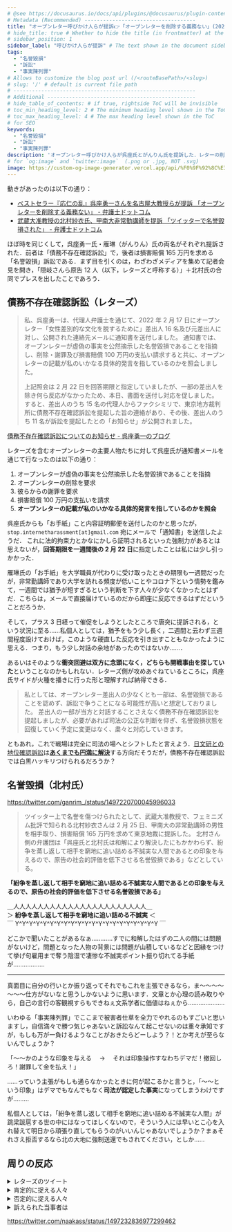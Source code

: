 ```yaml
---
# @see https://docusaurus.io/docs/api/plugins/@docusaurus/plugin-content-docs#markdown-front-matter
# Metadata (Recommended) ------------------------------------
title: "オープンレター呼びかけ人らが提訴👉「オープンレターを削除する義務ない」(2022/02/26)"
# hide_title: true # Whether to hide the title (in frontmatter) at the top of the doc.
# sidebar_position: 1
sidebar_label: "呼びかけ人らが提訴" # The text shown in the document sidebar for this document
tags:
  - "名誉毀損"
  - "訴訟"
  - "事実陳列罪"
# Allows to customize the blog post url (/<routeBasePath>/<slug>)
# slug: '/' # default is current file path
# -----------------------------------------------------------
# Additional ------------------------------------------------
# hide_table_of_contents: # if true, rightside ToC will be invisible
# toc_min_heading_level: 2 # The minimum heading level shown in the ToC
# toc_max_heading_level: 4 # The max heading level shown in the ToC
# for SEO
keywords:
  - "名誉毀損"
  - "訴訟"
  - "事実陳列罪"
description: 'オープンレター呼びかけ人らが呉座氏とがんりん氏を提訴した．レターの削除と謝罪を要求した呉座氏に対するカウンター「オープンレターを削除する義務ない」を放つレターズと「紛争を蒸し返して相手を窮地に追い詰める不誠実な人間であるとの印象を与えるのは名誉毀損」とか事実陳列罪を展開する北村氏の明日はどっちだ！？'
# for `og:image` and `twitter:image`  (.png or .jpg, NOT .svg)
image: https://custom-og-image-generator.vercel.app/api/%F0%9F%92%8C%E3%80%90%E3%82%AA%E3%83%BC%E3%83%97%E3%83%B3%E3%83%AC%E3%82%BF%E3%83%BC%E3%80%91%E5%91%BC%E3%81%B3%E3%81%8B%E3%81%91%E4%BA%BA%E3%81%AE%E6%9C%89%E5%BF%97%E3%82%89%E3%81%8C%E6%8F%90%E8%A8%B4%F0%9F%98%B1%3Cbr%20%2F%3E%F0%9F%98%85%E3%80%8C%E3%82%AA%E3%83%BC%E3%83%97%E3%83%B3%E3%83%AC%E3%82%BF%E3%83%BC%E3%82%92%F0%9F%93%A8%E2%9A%96%3Cbr%20%2F%3E%E5%89%8A%E9%99%A4%E3%81%99%E3%82%8B%E7%BE%A9%E5%8B%99%E3%81%AA%E3%81%84%F0%9F%92%A5%E3%80%8D.png?theme=light&copyright=%23againstc+%2F+Kubokawa+Takara&logo=https%3A%2F%2Fopen-letters.vercel.app%2Fimg%2Flogo.png&avater=https%3A%2F%2Fpbs.twimg.com%2Fprofile_images%2F763543133724352513%2Fr6RlBYDo_400x400.jpg&author=Kiai&aka=%40Ningensei848&site=%23againstc&tags=againstc&tags=open-letter&tags=%E8%A8%B4%E8%A8%9F
---
```


動きがあったのは以下の通り：

- [ベストセラー『応仁の乱』呉座勇一さんを名古屋大教授らが提訴 「オープンレターを削除する義務ない」 - 弁護士ドットコム](https://www.bengo4.com/c_18/n_14163/)
- [武蔵大准教授の北村紗衣氏、甲南大非常勤講師を提訴 「ツイッターで名誉毀損された」 - 弁護士ドットコム](https://www.bengo4.com/c_23/n_14165/)

ほぼ時を同じくして，呉座勇一氏・雁琳（がんりん）氏の両名がそれぞれ提訴された．前者は「債務不存在確認訴訟」で，後者は損害賠償 165 万円を求める「名誉毀損」訴訟である．まず目を引くのは，わざわざメディアを集めて記者会見を開き，「隠岐さんら原告 12 人（以下，レターズと呼称する）」＋北村氏の合同でプレスを出したことであろう．

## 債務不存在確認訴訟（レターズ）

> 私、呉座勇一は、代理人弁護士を通じて、2022 年 2 月 17 日にオープンレター「女性差別的な文化を脱するために」差出人 16 名及び元差出人に対し、公開された連絡先メールに通知書を送付しました。
> 通知書では、オープンレターが虚偽の事実を公然摘示した名誉毀損であることを指摘し、削除・謝罪及び損害賠償 100 万円の支払い請求すると共に、オープンレターの記載が私のいかなる具体的発言を指しているのかを照会しました。
>
> 上記照会は 2 月 22 日を回答期限と指定していましたが、一部の差出人を除き何ら反応がなかったため、本日、書面を送付し対応を促しました。
> すると、差出人のうち 15 名の代理人からファクシミリで、東京地方裁判所に債務不存在確認訴訟を提起した旨の連絡があり、その後、差出人のうち 11 名が訴訟を提起したとの「お知らせ」が公開されました。

[債務不存在確認訴訟についてのお知らせ - 呉座勇一のブログ](https://ygoza.hatenablog.com/entry/2022/02/25/191548)

レターズを含むオープンレターの主要人物たちに対して呉座氏が通知書メールを通じて行なったのは以下の通り：

1. オープンレターが虚偽の事実を公然摘示した名誉毀損であることを指摘
2. オープンレターの削除を要求
3. 彼らからの謝罪を要求
4. 損害賠償 100 万円の支払いを請求
5. **オープンレターの記載が私のいかなる具体的発言を指しているのかを照会**

呉座氏からも「お手紙」こと内容証明郵便を送付したのかと思ったが，`stop.internetharassment[at]gmail.com` 宛にメールで「通知書」を送信したようだ．
これに法的拘束力とかなにかしら証明されるといった強制力があるとは思えないが，**回答期限を一週間後の 2 月 22 日**に指定したことは私には少し引っかかった．

雁琳氏の「お手紙」を大学職員が代わりに受け取ったときの期限も一週間だったが，非常勤講師であり大学を訪れる頻度が低いことやコロナ下という情勢を鑑みて，一週間では猶予が短すぎるという判断を下す人々が少なくなかったとはずだ．こちらは，メールで直接届けているのだから即座に反応できるはずだということだろうか．

そして，プラス 3 日経って催促をしようとしたところで唐突に提訴される，という状況に至る……私個人としては，猶予をもう少し長く，二週間と云わず三週間程度設けておけば，このような硬直した反応を引き出すこともなかったように思える．つまり，もう少し対話の余地があったのではないか……．

あるいはそのような**衝突回避は双方に念頭になく，どちらも開戦事由を探していた**ということなのかもしれない．レターズ側が攻めあぐねているところに，呉座氏サイドが火種を播きに行った形と理解すれば納得できる．

> 私としては、オープンレター差出人の少なくとも一部は、名誉毀損であることを認めず、訴訟で争うことになる可能性が高いと想定しておりました。
> 差出人の一部が当方と対話することさえなく債務不存在確認訴訟を提起しましたが、必要があれば司法の公正な判断を仰ぎ、名誉毀損状態を回復していく予定に変更はなく、粛々と対応していきます。

ともあれ，これで戦場は完全に司法の場へとシフトしたと言えよう．[日文研との地位確認訴訟](https://ygoza.hatenablog.com/entry/2021/11/02/205038)は[**あくまでも円満に解決**](http://shinseikiunion.blog104.fc2.com/blog-date-20220208.html)する方向だそうだが，債務不存在確認訴訟では白黒ハッキリつけられるだろうか？

## 名誉毀損（北村氏）

https://twitter.com/ganrim_/status/1497220700045996033

> ツイッター上で名誉を傷つけられたとして、武蔵大准教授で、フェミニズム批評で知られる北村紗衣さんは 2 月 25 日、甲南大の非常勤講師の男性を相手取り、損害賠償 165 万円を求めて東京地裁に提訴した。
> 北村さん側の弁護団は「呉座氏と北村氏は和解により解決したにもかかわらず、紛争を蒸し返して相手を窮地に追い詰める不誠実な人間であるとの印象を与えるので、原告の社会的評価を低下させる名誉毀損である」などとしている。

**「紛争を蒸し返して相手を窮地に追い詰める不誠実な人間であるとの印象を与えるので、原告の社会的評価を低下させる名誉毀損である」**

＿人人人人人人人人人人人人人人人人人人人人人人＿<br />
＞ **紛争を蒸し返して相手を窮地に追い詰める不誠実** ＜<br />
￣ Y^Y^Y^Y^Y^Y^Y^Y^Y^Y^Y^Y^Y^Y^Y^Y^Y^Y^Y^Y^Y ￣

どこかで聞いたことがあるなぁ…………すでに和解したはずの二人の間には問題がないけど，問題となった人物の背景には問題が山積しているなどと因縁をつけて挙げ句雇用まで奪う陰湿で凄惨な不誠実ポイント振り切れてる手紙が………………

---

真面目に自分の行いとか振り返ってそれでもこれを主張できるなら，ま～～～～～～～仕方がないなと思うしかないように思います．文章とか心理の読み取りやら，自己の言行の客観視すらもできねぇ文系学者に価値はねぇから…………………

いわゆる「事実陳列罪」でここまで被害者仕草を全力でやれるのもすごいと思いますし，自信満々で勝つ気じゃあないと訴訟なんて起こせないのは重々承知ですが，もしも万が一負けるようなことがおきたらどーしよう？！とか考えが至らないんでしょうか？

「～～かのような印象を与える　 → 　それは印象操作すなわちデマだ！撤回しろ！謝罪して金を払え！」

……っていう主張がもしも通らなかったときに何が起こるかと言うと，「～～という印象」はデマでもなんでもなく**司法が認定した事実**になってしまうわけですが………

私個人としては，「紛争を蒸し返して相手を窮地に追い詰める不誠実な人間」が跳梁跋扈する世の中にはなってほしくないので，そういう人には早いとこ心を入れ替えて明日から頑張り直してもらうのがいいんじゃあないでしょうか？まぁそれさえ拒否するなら北の大地に強制送還でもされてください，としか……

## 周りの反応

<details>
<summary>レターズのツイート</summary>

###### [隠岐さや香 名古屋大学大学院教授](https://twitter.com/okisayaka)

https://twitter.com/okisayaka/status/1497125848939261960

<details>
<summary>もっとみる</summary>

https://twitter.com/okisayaka/status/1497148804042457088

https://twitter.com/okisayaka/status/1497207054322520064

</details>

###### [小宮友根 東北学院大学准教授](https://twitter.com/frroots)

<!-- https://twitter.com/frroots/status/1497133999676080131 -->

https://twitter.com/frroots/status/1497204521776599048

###### [小林えみ よはく舎](https://twitter.com/koba_editor)

https://twitter.com/koba_editor/status/1497156137606475776

<!-- https://twitter.com/koba_editor/status/1497189615312138241 -->

<!-- https://twitter.com/koba_editor/status/1497189813513904134 -->

<!-- https://twitter.com/shintak400/status/1497143151957397504 -->

###### [河野真太郎 専修大学教授](https://twitter.com/shintak400)

https://twitter.com/shintak400/status/1497127341079683072

###### [金田淳子 やおい・ボーイズラブ研究家](https://twitter.com/kaneda_junko)

https://twitter.com/kaneda_junko/status/1497136466140401670

https://twitter.com/kaneda_junko/status/1497126836488130567

###### [三木那由他 大阪大学講師](https://twitter.com/nayuta_miki)

https://twitter.com/nayuta_miki/status/1497109611651874816

###### [松尾亜紀子 エトセトラブックス](https://twitter.com/__etcbooks)

https://twitter.com/__etcbooks/status/1497107943145500672

</details>

<details>
<summary>肯定的に捉える人々</summary>

https://twitter.com/katepanda2/status/1497140444882694148

https://twitter.com/kambara7/status/1497106771965788161

https://twitter.com/kambara7/status/1497131706473922560

https://twitter.com/todateyoshiyuki/status/1497171433524723712

https://twitter.com/nabeteru1Q78/status/1497209123712430081

https://twitter.com/ken_saito_greek/status/1497229142894718984

</details>

<details>
<summary>否定的に捉える人々</summary>

https://twitter.com/tk_takamura/status/1497192553484992512

https://twitter.com/dig_nkt_v2/status/1497149358378471425

https://twitter.com/sorekaradoushit/status/1497211817453834243

https://twitter.com/Kelangdbn/status/1497112706247061504

https://twitter.com/naakass/status/1497232162768437254

https://twitter.com/YusukeTaira/status/1497184095499022339

https://twitter.com/YusukeTaira/status/1497190512779952129

https://twitter.com/YusukeTaira/status/1497212541927182337

https://twitter.com/kamatatylaw/status/1497189734589734917

https://twitter.com/kamatatylaw/status/1497190767785218049

https://twitter.com/kamatatylaw/status/1497194252685643776

https://twitter.com/konoy541/status/1497194991386390532

https://twitter.com/konoy541/status/1497204082892689413

</details>

<details>
<summary>訴えられた当事者は</summary>

https://twitter.com/ganrim_/status/1497222071428194306

https://twitter.com/ganrim_/status/1497234662220914690

https://twitter.com/ganrim_/status/1497201133512970244

https://twitter.com/ganrim_/status/1497191491256852482

</details>

https://twitter.com/naakass/status/1497232836977299462
